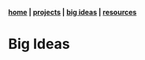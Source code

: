 **[home](https://badebasligil.github.io/badebasligil/) | [projects](project.md) | [big ideas](big_ideas.md) | [resources](resources.md)**

# **Big Ideas**

<br>
